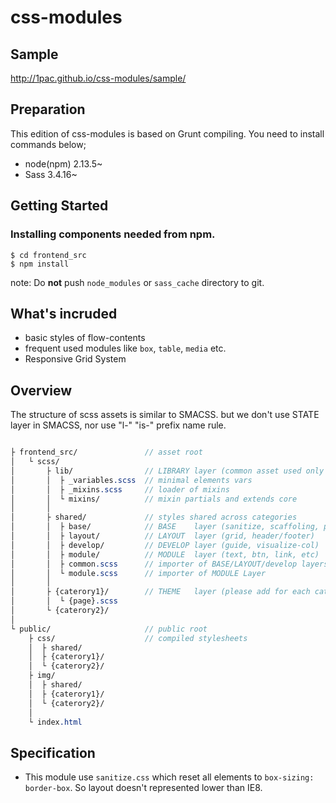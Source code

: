 # css-modules

## Sample
http://1pac.github.io/css-modules/sample/

## Preparation

This edition of css-modules is based on Grunt compiling.
You need to install commands below;

* node(npm) 2.13.5~
* Sass 3.4.16~

## Getting Started

### Installing components needed from npm.

```
$ cd frontend_src
$ npm install
```

note: Do **not** push `node_modules` or `sass_cache` directory to git.


## What's incruded

* basic styles of flow-contents
* frequent used modules like `box`, `table`, `media` etc.
* Responsive Grid System


## Overview

The structure of scss assets is similar to SMACSS.
but we don't use STATE layer in SMACSS, nor use "l-" "is-" prefix name rule.

```scss

├ frontend_src/               // asset root
│   └ scss/
│       ├ lib/                // LIBRARY layer (common asset used only in SCSS)
│       │  ├ _variables.scss  // minimal elements vars
│       │  ├ _mixins.scss     // loader of mixins
│       │  └ mixins/          // mixin partials and extends core
│       │
│       ├ shared/             // styles shared across categories
│       │  ├ base/            // BASE    layer (sanitize, scaffoling, print)
│       │  ├ layout/          // LAYOUT  layer (grid, header/footer)
│       │  ├ develop/         // DEVELOP layer (guide, visualize-col)
│       │  ├ module/          // MODULE  layer (text, btn, link, etc)
│       │  ├ common.scss      // importer of BASE/LAYOUT/develop layers.
│       │  └ module.scss      // importer of MODULE Layer
│       │
│       ├ {caterory1}/        // THEME   layer (please add for each category)
│       │  └ {page}.scss
│       └ {caterory2}/
│
└ public/                     // public root
    ├ css/                    // compiled stylesheets
    │  ├ shared/
    │  ├ {caterory1}/
    │  └ {caterory2}/
    ├ img/
    │  ├ shared/
    │  ├ {caterory1}/
    │  └ {caterory2}/
    │
    └ index.html

```

## Specification

* This module use `sanitize.css` which reset all elements to `box-sizing: border-box`. So layout doesn't represented lower than IE8.
